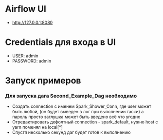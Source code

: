 # Airflow UI

* http://127.0.0.1:8080

# Credentials для входа в UI

* USER: admin
* PASSWORD: admin

# Запуск примеров

### Для запуска дага Second_Example_Dag необходимо
+ Создать connection с именем Spark_Shower_Conn,
где user может быть любой,
(он будет выведен в лог при выполнении таски) 
а пароль просто заглушка может быть введено всё что угодно 
+ Отредактировать дефолтный connection - spark_default, нужно host с yarn поменял на local[*]
+ Спустя несколько секунд даг будет готов к выполнению



